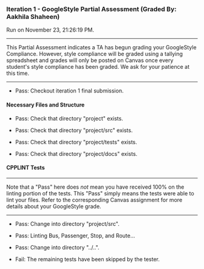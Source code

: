 ### Iteration 1 - GoogleStyle Partial Assessment (Graded By: Aakhila Shaheen)

Run on November 23, 21:26:19 PM.

<hr>

This Partial Assessment indicates a TA has begun grading your GoogleStyle Compliance. However, style compliance will be graded using a tallying spreadsheet and grades will only be posted on Canvas once every student's style compliance has been graded. We ask for your patience at this time.

<hr>

+ Pass: Checkout iteration 1 final submission.




#### Necessary Files and Structure

+ Pass: Check that directory "project" exists.

+ Pass: Check that directory "project/src" exists.

+ Pass: Check that directory "project/tests" exists.

+ Pass: Check that directory "project/docs" exists.


#### CPPLINT Tests

<hr>

Note that a "Pass" here does _not_ mean you have received 100% on the linting portion of the tests. This "Pass" simply means the tests were able to lint your files. Refer to the corresponding Canvas assignment for more details about your GoogleStyle grade.

<hr>

+ Pass: Change into directory "project/src".

+ Pass: Linting Bus, Passenger, Stop, and Route...



+ Pass: Change into directory "../..".

+ Fail: The remaining tests have been skipped by the tester.

